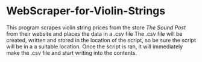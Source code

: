 # WebScraper-for-Violin-Strings
This program scrapes violin string prices from the store *The Sound Post* from their website and places the data in a .csv file
The .csv file will be created, written and stored in the location of the script, so be sure the script will be in a a suitable location.
Once the script is ran, it will immediately make the .csv file and start writing into the contents.
